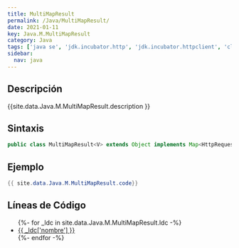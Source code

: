 ```yaml
---
title: MultiMapResult
permalink: /Java/MultiMapResult/
date: 2021-01-11
key: Java.M.MultiMapResult
category: Java
tags: ['java se', 'jdk.incubator.http', 'jdk.incubator.httpclient', 'clase java', 'Java 1.0']
sidebar: 
  nav: java
---
```


## Descripción
{{site.data.Java.M.MultiMapResult.description }}

## Sintaxis
~~~java
public class MultiMapResult<V> extends Object implements Map<HttpRequest,CompletableFuture<HttpResponse<V>>>
~~~

## Ejemplo
~~~java
{{ site.data.Java.M.MultiMapResult.code}}
~~~

## Líneas de Código
<ul>
{%- for _ldc in site.data.Java.M.MultiMapResult.ldc -%}
   <li>
       <a href="{{_ldc['url'] }}">{{ _ldc['nombre'] }}</a>
   </li>
{%- endfor -%}
</ul>
